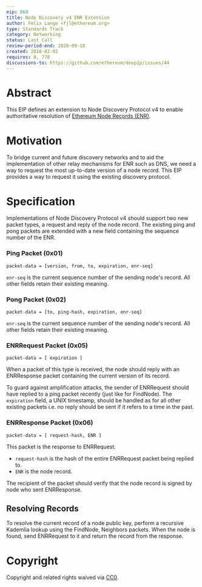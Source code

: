 ```yaml
---
eip: 868
title: Node Discovery v4 ENR Extension
author: Felix Lange <fjl@ethereum.org>
type: Standards Track
category: Networking
status: Last Call
review-period-end: 2020-09-18
created: 2018-02-02
requires: 8, 778
discussions-to: https://github.com/ethereum/devp2p/issues/44
---
```


# Abstract

This EIP defines an extension to Node Discovery Protocol v4 to enable authoritative
resolution of [Ethereum Node Records (ENR)](https://eips.ethereum.org/EIPS/eip-778).

# Motivation

To bridge current and future discovery networks and to aid the implementation of other
relay mechanisms for ENR such as DNS, we need a way to request the most up-to-date version
of a node record. This EIP provides a way to request it using the existing discovery
protocol.

# Specification

Implementations of Node Discovery Protocol v4 should support two new packet types, a
request and reply of the node record. The existing ping and pong packets are extended with
a new field containing the sequence number of the ENR.

### Ping Packet (0x01)

```text
packet-data = [version, from, to, expiration, enr-seq]
```

`enr-seq` is the current sequence number of the sending node's record. All other fields
retain their existing meaning.

### Pong Packet (0x02)

```text
packet-data = [to, ping-hash, expiration, enr-seq]
```

`enr-seq` is the current sequence number of the sending node's record. All other fields
retain their existing meaning.

### ENRRequest Packet (0x05)

```text
packet-data = [ expiration ]
```

When a packet of this type is received, the node should reply with an ENRResponse packet
containing the current version of its record.

To guard against amplification attacks, the sender of ENRRequest should have replied to a
ping packet recently (just like for FindNode). The `expiration` field, a UNIX timestamp,
should be handled as for all other existing packets i.e. no reply should be sent if it
refers to a time in the past.

### ENRResponse Packet (0x06)

```text
packet-data = [ request-hash, ENR ]
```

This packet is the response to ENRRequest.

- `request-hash` is the hash of the entire ENRRequest packet being replied to.
- `ENR` is the node record.

The recipient of the packet should verify that the node record is signed by node who sent
ENRResponse.

## Resolving Records

To resolve the current record of a node public key, perform a recursive Kademlia lookup
using the FindNode, Neighbors packets. When the node is found, send ENRRequest to it and
return the record from the response.

# Copyright

Copyright and related rights waived via [CC0](https://creativecommons.org/publicdomain/zero/1.0/).
